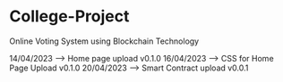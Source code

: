 # College-Project
Online Voting System using Blockchain Technology

14/04/2023 --> Home page upload v0.1.0
16/04/2023 --> CSS for Home Page Upload v0.1.0
20/04/2023 --> Smart Contract upload v0.0.1